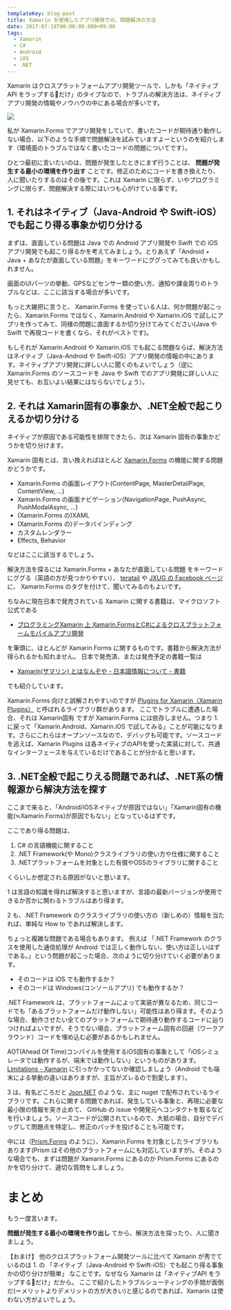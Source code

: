 ```yaml
---
templateKey: blog-post
title: Xamarin を使用したアプリ開発での、問題解決の方法
date: 2017-07-18T00:00:00.000+09:00
tags:
  - Xamarin
  - C#
  - Android
  - iOS
  - .NET
---
```

Xamarin はクロスプラットフォームアプリ開発ツールで、しかも「ネイティブAPI をラップするだけ」のタイプなので、トラブルの解決方法は、ネイティブアプリ開発の情報やノウハウの中にある場合が多いです。

<!--more-->

![](/img/posts/how_to_troubleshoots_about_xamarin_programming_01.png)

私が Xamarin.Forms でアプリ開発をしていて、書いたコードが期待通り動作しない場合、以下のような手順で問題解決を試みていますよーというのを紹介します（環境面のトラブルではなく書いたコードの問題についてです）。

ひとつ最初に言いたいのは、問題が発生したときにまず行うことは、 **問題が発生する最小の環境を作り出す** ことです。修正のためにコードを書き換えたり、人に聞いたりするのはその後です。これは Xamarin に限らず、いやプログラミングに限らず、問題解決する際にはいつも心がけている事です。

## 1. それはネイティブ（Java-Android や Swift-iOS）でも起こり得る事象か切り分ける

まずは、直面している問題は Java での Android アプリ開発や Swift での iOS アプリ開発でも起こり得るかを考えてみましょう。とりあえず「Android + Java + あなたが直面している問題」をキーワードにググってみても良いかもしれません。

画面のUIパーツの挙動、GPSなどセンサー類の使い方、通知や課金周りのトラブルなどは、ここに該当する場合が多いです。

もっと大雑把に言うと、 Xamarin.Forms を使っている人は、何か問題が起こったら、Xamarin.Forms ではなく、Xamarin.Android や Xamarin.iOS で試しにアプリを作ってみて、同様の問題に直面するか切り分けてみてください(Java や Swift で再現コードを書くなら、それがベストです)。

もしそれが Xamarin.Android や Xamarin.iOS でも起こる問題ならば、解決方法はネイティブ（Java-Android や Swift-iOS）アプリ開発の情報の中にあります。ネイティブアプリ開発に詳しい人に聞くのもよいでしょう（逆に Xamarin.Forms のソースコードを Java や Swift でのアプリ開発に詳しい人に見せても、お互いよい結果にはならないでしょう）。

## 2. それは Xamarin固有の事象か、.NET全般で起こりえるか切り分ける

ネイティブが原因である可能性を排除できたら、次は Xamarin 固有の事象かどうかを切り分けます。

Xamarin 固有とは、言い換えればほとんど [Xamarin.Forms](https://developer.xamarin.com/guides/xamarin-forms/) の機能に関する問題かどうかです。

* Xamarin.Forms の画面レイアウト(ContentPage, MasterDetailPage, ContentView, …)
* Xamarin.Forms の画面ナビゲーション(NavigationPage, PushAsync, PushModalAsync, …)
* (Xamarin.Forms の)XAML
* (Xamarin.Forms の)データバインディング
* カスタムレンダラー
* Effects, Behavior

などはここに該当するでしょう。

解決方法を探るには Xamarin.Forms + あなたが直面している問題 をキーワードにググる（英語の方が見つかりやすい）、 [teratail](https://teratail.com/) や [JXUG の Facebook ページ](https://www.facebook.com/groups/xm.jxug/)に、 Xamarin.Forms のタグを付けて、聞いてみるのもよいです。

ちなみに現在日本で発売されている Xamarin に関する書籍は、マイクロソフト公式である

* [プログラミングXamarin 上 Xamarin.FormsとC#によるクロスプラットフォームモバイルアプリ開発](http://amzn.to/2vcXNGb)

を筆頭に、ほとんどが Xamarin.Forms に関するものです。書籍から解決方法が得られるかも知れません。
日本で発売済、または発売予定の書籍一覧は

* [Xamarin(ザマリン) とはなんぞや - 日本語情報について - 書籍](http://qiita.com/amay077/items/38ee79b3e3e88cf751b9#%E6%9B%B8%E7%B1%8D)

でも紹介しています。

Xamarin.Forms 向けと誤解されやすいのですが [Plugins for Xamarin（Xamarin Plugins）](https://github.com/xamarin/XamarinComponents) と呼ばれるライブラリ群があります。
ここでトラブルに遭遇した場合、それは Xamarin固有 ですが Xamarin.Forms には依存しません。つまり 1. に戻って「Xamarin.Android、Xamarin.iOS で試してみる」ことが可能になります。さらにこれらはオープンソースなので、デバッグも可能です。ソースコードを追えば、Xamarin Plugins は各ネイティブのAPIを使った実装に対して、共通なインターフェースを与えているだけであることが分かると思います。

## 3. .NET全般で起こりえる問題であれば、.NET系の情報源から解決方法を探す

ここまで来ると、「Android/iOSネイティブが原因ではない」「Xamarin固有の機能(≒Xamarin.Forms)が原因でもない」となっているはずです。

ここであり得る問題は、

1. C# の言語機能に関すること
2. .NET Framework(や Mono)クラスライブラリの使い方や仕様に関すること
3. .NETプラットフォームを対象とした有償やOSSのライブラリに関すること

くらいしか想定される原因がないと思います。

1 は言語の知識を得れば解決すると思いますが、言語の最新バージョンが使用できるか否かに関わるトラブルはあり得ます。

2 も、.NET Framework のクラスライブラリの使い方の（新しめの）情報を当たれば、単純な How to であれば解決します。

ちょっと複雑な問題である場合もあります。
例えば 「.NET Framework のクラスを使用した通信処理が Android では正しく動作しない、使い方は正しいはずである。」という問題が起こった場合、次のように切り分けていく必要があります。

* そのコードは iOS でも動作するか？
* そのコードは Windows(コンソールアプリ) でも動作するか？

.NET Framework は、プラットフォームによって実装が異なるため、同じコードでも「あるプラットフォームだけ動作しない」可能性はあり得ます。そのような場合、動作させたい全てのプラットフォームで期待通り動作するコードに辿りつければよいですが、そうでない場合、プラットフォーム固有の回避（ワークアラウンド）コードを埋め込む必要があるかもしれません。

AOT(Ahead Of Time)コンパイルを使用するiOS固有の事象として「iOSシミュレータでは動作するが、端末では動作しない」というものがあります。[Limitations - Xamarin](https://developer.xamarin.com/guides/ios/advanced_topics/limitations/) に引っかかってないか確認しましょう（Android でも端末による挙動の違いはありますが、主旨がズレるので割愛します）。

3 は、有名どころだと [Json.NET](http://www.newtonsoft.com/json) のような、主に nuget で配布されているライブラリです。これらに関する問題であれば、発生している事象と、再現に必要な最小限の情報を突き止めて、 GitHub の issue や開発元へコンタクトを取るなどを行いましょう。ソースコードが公開されているので、大抵の場合、自分でデバッグして問題点を特定し、修正のパッチを投げることも可能です。

中には（[Prism.Forms](https://github.com/PrismLibrary/Prism) のように）、Xamarin.Forms を対象としたライブラリもあります(Prism はその他のプラットフォームにも対応していますが)。そのような場合でも、まずは問題が Xamarin.Forms にあるのか Prism.Forms にあるのかを切り分けて、適切な質問をしましょう。

# まとめ

もう一度言います。

**問題が発生する最小の環境を作り出し** てから、解決方法を探ったり、人に聞きましょう。

【おまけ】
他のクロスプラットフォーム開発ツールに比べて Xamarin が秀でているのは 1. の
「ネイティブ（Java-Android や Swift-iOS）でも起こり得る事象かの切り分けが簡単」
なことです。なぜなら Xamarin は「ネイティブAPI をラップするだけ」だから。
ここで紹介したトラブルシューティングの手間が面倒だ(＝メリットよりデメリットの方が大きい)と感じるのであれば、Xamarin は使わない方がよいでしょう。
